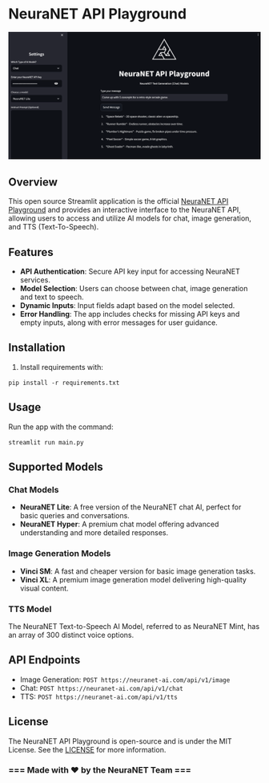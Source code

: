 # NeuraNET API Playground

![NeuraNET API Playground](playground.png)

## Overview

This open source Streamlit application is the official [NeuraNET API Playground](https://playground.neuranet-ai.com) and provides an interactive interface to the NeuraNET API, allowing users to access and utilize AI models for chat, image generation, and TTS (Text-To-Speech).

## Features
- **API Authentication**: Secure API key input for accessing NeuraNET services.
- **Model Selection**: Users can choose between chat, image generation and text to speech.
- **Dynamic Inputs**: Input fields adapt based on the model selected.
- **Error Handling**: The app includes checks for missing API keys and empty inputs, along with error messages for user guidance.

## Installation

1. Install requirements with:
```
pip install -r requirements.txt
```

## Usage

Run the app with the command:
```
streamlit run main.py
```

## Supported Models
### Chat Models
- **NeuraNET Lite**: A free version of the NeuraNET chat AI, perfect for basic queries and conversations.
- **NeuraNET Hyper**: A premium chat model offering advanced understanding and more detailed responses.

### Image Generation Models
- **Vinci SM**: A fast and cheaper version for basic image generation tasks.
- **Vinci XL**: A premium image generation model delivering high-quality visual content.

### TTS Model
The NeuraNET Text-to-Speech AI Model, referred to as NeuraNET Mint, has an array of 300 distinct voice options.

## API Endpoints
- Image Generation: `POST https://neuranet-ai.com/api/v1/image`
- Chat: `POST https://neuranet-ai.com/api/v1/chat`
- TTS: `POST https://neuranet-ai.com/api/v1/tts`

## License

The NeuraNET API Playground is open-source and is under the MIT License. See the [LICENSE](LICENSE) for more information.

### === Made with ❤️ by the NeuraNET Team ===
